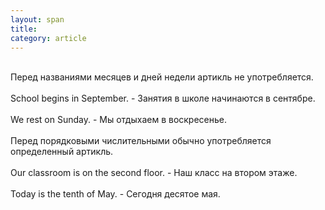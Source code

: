 ```yaml
---
layout: span
title: 
category: article
---
```

<span class="rules"><br>Перед названиями месяцев и дней недели артикль не употребляется.<br><br>School begins in September.  - Занятия в школе начинаются в сентябре.<br><br>We rest on Sunday. - Мы отдыхаем в воскресенье.<br><br>Перед порядковыми числительными обычно употребляется определенный артикль.<br><br>Our classroom is on the second floor.  - Наш класс на втором этаже.<br><br>Today is the tenth of May. - Сегодня десятое мая.<br></span>